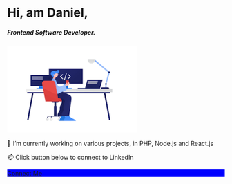 <h1>Hi, am Daniel,</h1>

<h5>Frontend Software Developer.</h5>

<div align="left">
    <img src="/icom.png" width="300px"</img> 
</div>

<p>🔭 I’m currently working on various projects, in PHP, Node.js and React.js</p>
<p>📫 Click button below to connect to LinkedIn</p>

<div style="background:blue">
<a href="https://www.linkedin.com/in/danielwambua/" class="button big">Connect Me</a>
</div>

